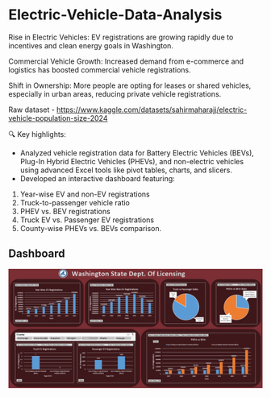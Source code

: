 # Electric-Vehicle-Data-Analysis
Rise in Electric Vehicles: EV registrations are growing rapidly due to incentives and clean energy goals in Washington.

Commercial Vehicle Growth: Increased demand from e-commerce and logistics has boosted commercial vehicle registrations.

Shift in Ownership: More people are opting for leases or shared vehicles, especially in urban areas, reducing private vehicle registrations.

Raw dataset - https://www.kaggle.com/datasets/sahirmaharajj/electric-vehicle-population-size-2024

🔍 Key highlights:
- Analyzed vehicle registration data for Battery Electric Vehicles (BEVs), Plug-In Hybrid Electric Vehicles (PHEVs), and non-electric vehicles using advanced Excel tools like pivot tables, charts, and slicers.
- Developed an interactive dashboard featuring:
 1. Year-wise EV and non-EV registrations
 2. Truck-to-passenger vehicle ratio
 3. PHEV vs. BEV registrations
 4. Truck EV vs. Passenger EV registrations
 5. County-wise PHEVs vs. BEVs comparison.

## Dashboard
![EV Registration Dashboard](https://github.com/shravdhore26/Electric-Vehicle-Data-Analysis/blob/main/Screenshot%202024-10-07%20205938.png)
